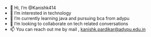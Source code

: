 - 👋 Hi, I’m @Kanishk414
- 👀 I’m interested in technology
- 🌱 I’m currently learning java and pursuing bca from adypu
- 💞️ I’m looking to collaborate on tech related conversations
- 📫 You can reach out me by mail , kanishk.pardikar@adypu.edu.in

<!---
Kanishk414/Kanishk414 is a ✨ special ✨ repository because its `README.md` (this file) appears on your GitHub profile.
You can click the Preview link to take a look at your changes.
--->

